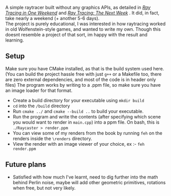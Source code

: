 A simple raytracer built without any graphics APIs, as detailed in [_Ray Tracing in One Weekend_](https://raytracing.github.io/books/RayTracingInOneWeekend.html) and [_Ray Tracing: The Next Week_](https://raytracing.github.io/books/RayTracingTheNextWeek.html)
. It did, in fact, take nearly a weekend (+ another 5-6 days).  
The project is purely educational, I was interested in how raytracing worked in old Wolfenstein-style games, and wanted to write my own. Though this doesnt resemble a project of that sort, im happy with the result and learning.

## Setup
Make sure you have CMake installed, as that is the build system used here. (You can build the project hassle free with just ```g++``` or a Makefile too, there are zero external dependencies, and most of the code is in header only files) The program works by writing to a .ppm file, so make sure you have an image loader for that format.  
- Create a build directory for your executable using ```mkdir build```
- ```cd``` into the ```/build``` directory
- Run ```cmake ../``` and ```cmake --build ..``` to build your executable.
- Run the program and write the contents (after specifying which scene you would want to render in ```main.cpp```) into a ppm file. On bash, this is ```./Raycaster > render.ppm```
- You can view some of my renders from the book by running ```feh``` on the renders inside the ```\renders``` directory.
- View the render with an image viewer of your choice, ex :- ```feh render.ppm```

## Future plans
- Satisfied with how much I've learnt, need to dig further into the math behind Perlin noise, maybe will add other geometric primitives, rotations when free, but not very likely.
